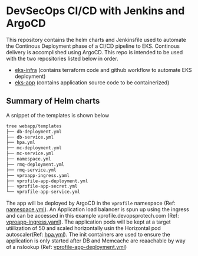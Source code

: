 # DevSecOps CI/CD with Jenkins and ArgoCD

This repository contains the helm charts and Jenkinsfile used to automate the Continous Deployment phase of a CI/CD pipeline to EKS. Continous delivery is accomplished using ArgoCD. This repo is intended to be used with the two repositories listed below in order.
- [eks-infra](https://github.com/yemisprojects/eks-infra) (contains terraform code and github workflow to automate EKS deployment)
- [eks-app](https://github.com/yemisprojects/eks-app) (contains application source code to be containerized)

## Summary of Helm charts
A snippet of the templates is shown below
```sh                                                                                                                                                                        
tree webapp/templates
├── db-deployment.yml
├── db-service.yml
├── hpa.yml
├── mc-deployment.yml
├── mc-service.yml
├── namespace.yml
├── rmq-deployment.yml
├── rmq-service.yml
├── vproapp-ingress.yaml
├── vprofile-app-deployment.yml
├── vprofile-app-secret.yml
└── vprofile-app-service.yml
```

The app will be deployed by ArgoCD in the `vprofile` namespace (Ref: [namespace.yml](https://github.com/yemisprojects/kubernetes-manifests/blob/main/webapp/templates/namespace.yml)). An Application load balancer is spun up using the ingress and can be accessed in this example vprofile.devopsprotech.com (Ref: [vproapp-ingress.yaml](https://github.com/yemisprojects/kubernetes-manifests/blob/main/webapp/templates/vproapp-ingress.yaml)). The application pods will be kept at a target utiilization of 50 and scaled horizontally usin the Horizontal pod autoscaler(Ref: [hpa.yml](https://github.com/yemisprojects/kubernetes-manifests/blob/main/webapp/templates/hpa.yml)). The init containers are used to ensure the application is only started after DB and Memcache are reaachable by way of a nslookup (Ref: [vprofile-app-deployment.yml](https://github.com/yemisprojects/kubernetes-manifests/blob/main/webapp/templates/vprofile-app-deployment.yml))